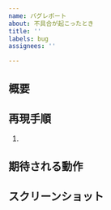 ```yaml
---
name: バグレポート
about: 不具合が起こったとき
title: ''
labels: bug
assignees: ''

---
```


## 概要


## 再現手順

1. 

## 期待される動作


## スクリーンショット
